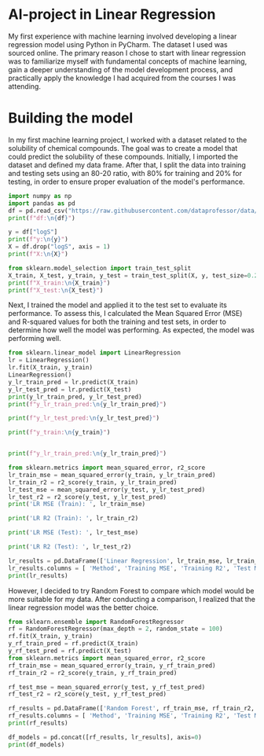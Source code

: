 # AI-project in Linear Regression 
My first experience with machine learning involved developing a linear regression model using Python in PyCharm. The dataset I used was sourced online. The primary reason I chose to start with linear regression was to familiarize myself with fundamental concepts of machine learning, gain a deeper understanding of the model development process, and practically apply the knowledge I had acquired from the courses I was attending.

# Building the model
In my first machine learning project, I worked with a dataset related to the solubility of chemical compounds. The goal was to create a model that could predict the solubility of these compounds. Initially, I imported the dataset and defined my data frame. After that, I split the data into training and testing sets using an 80-20 ratio, with 80% for training and 20% for testing, in order to ensure proper evaluation of the model's performance. 

```python
import numpy as np
import pandas as pd
df = pd.read_csv("https://raw.githubusercontent.com/dataprofessor/data/refs/heads/master/delaney_solubility_with_descriptors.csv")
print(f"df:\n{df}")

y = df["logS"]
print(f"y:\n{y}")
X = df.drop("logS", axis = 1)
print(f"Χ:\n{X}")

from sklearn.model_selection import train_test_split
X_train, X_test, y_train, y_test = train_test_split(X, y, test_size=0.2, random_state=100)
print(f"X_train:\n{X_train}")
print(f"X_test:\n{X_test}")
```
Next, I trained the model and applied it to the test set to evaluate its performance. To assess this, I calculated the Mean Squared Error (MSE) and R-squared values for both the training and test sets, in order to determine how well the model was performing. As expected, the model was performing well.

```python
from sklearn.linear_model import LinearRegression
lr = LinearRegression()
lr.fit(X_train, y_train)
LinearRegression()
y_lr_train_pred = lr.predict(X_train)
y_lr_test_pred = lr.predict(X_test)
print(y_lr_train_pred, y_lr_test_pred)
print(f"y_lr_train_pred:\n{y_lr_train_pred}")

print(f"y_lr_test_pred:\n{y_lr_test_pred}")

print(f"y_train:\n{y_train}")


print(f"y_lr_train_pred:\n{y_lr_train_pred}")

from sklearn.metrics import mean_squared_error, r2_score
lr_train_mse = mean_squared_error(y_train, y_lr_train_pred)
lr_train_r2 = r2_score(y_train, y_lr_train_pred)
lr_test_mse = mean_squared_error(y_test, y_lr_test_pred)
lr_test_r2 = r2_score(y_test, y_lr_test_pred)
print('LR MSE (Train): ', lr_train_mse)

print('LR R2 (Train): ', lr_train_r2)

print('LR MSE (Test): ', lr_test_mse)

print('LR R2 (Test): ', lr_test_r2)

lr_results = pd.DataFrame(['Linear Regression', lr_train_mse, lr_train_r2, lr_test_mse, lr_test_r2]).transpose()
lr_results.columns = [ 'Method', 'Training MSE', 'Training R2', 'Test MSE', 'Test R2' ]
print(lr_results)
```
However, I decided to try Random Forest to compare which model would be more suitable for my data. After conducting a comparison, I realized that the linear regression model was the better choice.
```python
from sklearn.ensemble import RandomForestRegressor
rf = RandomForestRegressor(max_depth = 2, random_state = 100)
rf.fit(X_train, y_train)
y_rf_train_pred = rf.predict(X_train)
y_rf_test_pred = rf.predict(X_test)
from sklearn.metrics import mean_squared_error, r2_score
rf_train_mse = mean_squared_error(y_train, y_rf_train_pred)
rf_train_r2 = r2_score(y_train, y_rf_train_pred)

rf_test_mse = mean_squared_error(y_test, y_rf_test_pred)
rf_test_r2 = r2_score(y_test, y_rf_test_pred)

rf_results = pd.DataFrame(['Random Forest', rf_train_mse, rf_train_r2, rf_test_mse, rf_test_r2]).transpose()
rf_results.columns = [ 'Method', 'Training MSE', 'Training R2', 'Test MSE', 'Test R2' ]
print(rf_results)

df_models = pd.concat([rf_results, lr_results], axis=0)
print(df_models)
```




